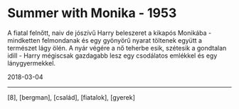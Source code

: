 # Summer with Monika - 1953

A fiatal felnőtt, naiv de jószívű Harry beleszeret a kikapós Monikába - mindketten felmondanak és egy gyönyörű nyarat töltenek együtt a természet lágy ölén. A nyár végére a nő teherbe esik, szétesik a gondtalan idill - Harry mégiscsak gazdagabb lesz egy csodálatos emlékkel és egy lánygyermekkel.

2018-03-04

----

[8], [bergman], [család], [fiatalok], [gyerek]
